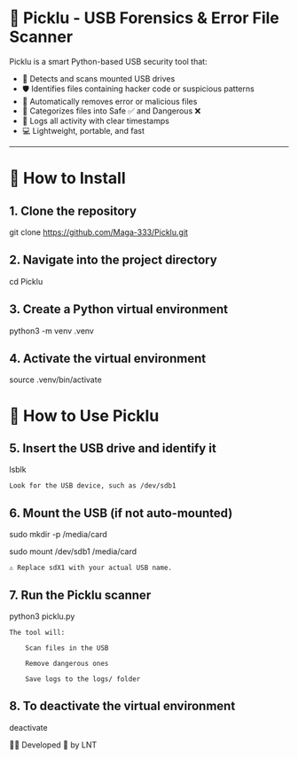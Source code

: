 # 🧠 Picklu - USB Forensics & Error File Scanner

Picklu is a smart Python-based USB security tool that:

- 🔌 Detects and scans mounted USB drives  
- 🛡️ Identifies files containing hacker code or suspicious patterns  
- 🧹 Automatically removes error or malicious files  
- 📁 Categorizes files into Safe ✅ and Dangerous ❌  
- 🧾 Logs all activity with clear timestamps  
- 💻 Lightweight, portable, and fast  

---

# 🔧 How to Install

## 1. Clone the repository

git clone https://github.com/Maga-333/Picklu.git

## 2. Navigate into the project directory

cd Picklu

## 3. Create a Python virtual environment

python3 -m venv .venv

## 4. Activate the virtual environment

source .venv/bin/activate

# 🧪 How to Use Picklu
## 5. Insert the USB drive and identify it

lsblk

    Look for the USB device, such as /dev/sdb1

## 6. Mount the USB (if not auto-mounted)

sudo mkdir -p /media/card

sudo mount /dev/sdb1 /media/card

    ⚠️ Replace sdX1 with your actual USB name.

## 7. Run the Picklu scanner

python3 picklu.py

    The tool will:

        Scan files in the USB

        Remove dangerous ones

        Save logs to the logs/ folder

## 8. To deactivate the virtual environment

deactivate

👨‍💻 Developed 💛 by LNT
